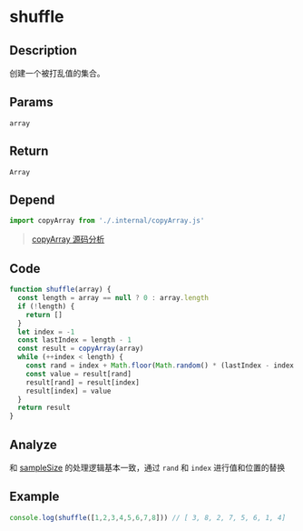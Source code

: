 # shuffle

## Description
创建一个被打乱值的集合。

## Params
`array`

## Return
`Array`

## Depend
```js
import copyArray from './.internal/copyArray.js'
```
> [copyArray 源码分析](../internal/copyArray.md)

## Code
```js
function shuffle(array) {
  const length = array == null ? 0 : array.length
  if (!length) {
    return []
  }
  let index = -1
  const lastIndex = length - 1
  const result = copyArray(array)
  while (++index < length) {
    const rand = index + Math.floor(Math.random() * (lastIndex - index + 1))
    const value = result[rand]
    result[rand] = result[index]
    result[index] = value
  }
  return result
}
```

## Analyze
和 [sampleSize](./sampleSize.md) 的处理逻辑基本一致，通过 `rand` 和 `index` 进行值和位置的替换

## Example
```js
console.log(shuffle([1,2,3,4,5,6,7,8])) // [ 3, 8, 2, 7, 5, 6, 1, 4]
```
